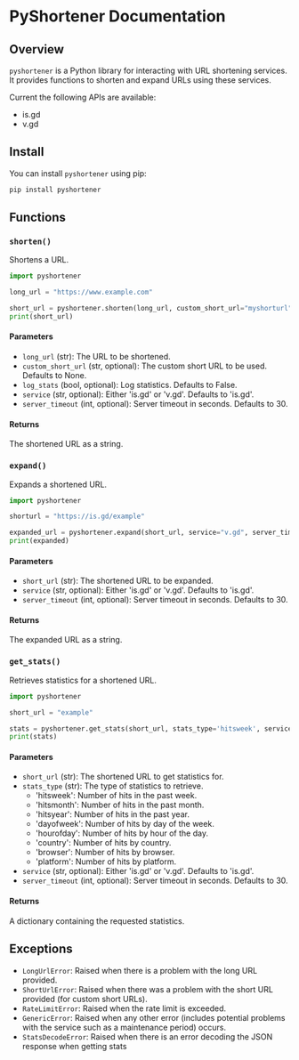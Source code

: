 # PyShortener Documentation

## Overview

`pyshortener` is a Python library for interacting with URL shortening services. It provides functions to shorten and expand URLs using these services.

Current the following APIs are available:

- is.gd
- v.gd

## Install

You can install `pyshortener` using pip:

```bash
pip install pyshortener
```

## Functions

### `shorten()`

Shortens a URL.

```python
import pyshortener

long_url = "https://www.example.com"

short_url = pyshortener.shorten(long_url, custom_short_url="myshorturl", log_stats=True, service="v.gd", server_timeout=10)
print(short_url)
```

#### Parameters

- `long_url` (str): The URL to be shortened.
- `custom_short_url` (str, optional): The custom short URL to be used. Defaults to None.
- `log_stats` (bool, optional): Log statistics. Defaults to False.
- `service` (str, optional): Either 'is.gd' or 'v.gd'. Defaults to 'is.gd'.
- `server_timeout` (int, optional): Server timeout in seconds. Defaults to 30.

#### Returns

The shortened URL as a string.

### `expand()`

Expands a shortened URL.

```python
import pyshortener

shorturl = "https://is.gd/example"

expanded_url = pyshortener.expand(short_url, service="v.gd", server_timeout=10)
print(expanded)
```

#### Parameters

- `short_url` (str): The shortened URL to be expanded.
- `service` (str, optional): Either 'is.gd' or 'v.gd'. Defaults to 'is.gd'.
- `server_timeout` (int, optional): Server timeout in seconds. Defaults to 30.

#### Returns

The expanded URL as a string.

### `get_stats()`

Retrieves statistics for a shortened URL.

```python
import pyshortener

short_url = "example"

stats = pyshortener.get_stats(short_url, stats_type='hitsweek', service="v.gd", server_timeout=10)
print(stats)
```

#### Parameters

- `short_url` (str): The shortened URL to get statistics for.
- `stats_type` (str): The type of statistics to retrieve.
    - 'hitsweek': Number of hits in the past week.
    - 'hitsmonth': Number of hits in the past month.
    - 'hitsyear': Number of hits in the past year.
    - 'dayofweek': Number of hits by day of the week.
    - 'hourofday': Number of hits by hour of the day.
    - 'country': Number of hits by country.
    - 'browser': Number of hits by browser.
    - 'platform': Number of hits by platform.
- `service` (str, optional): Either 'is.gd' or 'v.gd'. Defaults to 'is.gd'.
- `server_timeout` (int, optional): Server timeout in seconds. Defaults to 30.

#### Returns

A dictionary containing the requested statistics.

## Exceptions

- `LongUrlError`: Raised when there is a problem with the long URL provided.
- `ShortUrlError`: Raised when there was a problem with the short URL provided (for custom short URLs).
- `RateLimitError`: Raised when the rate limit is exceeded.
- `GenericError`: Raised when any other error (includes potential problems with the service such as a maintenance period) occurs.
- `StatsDecodeError`: Raised when there is an error decoding the JSON response when getting stats
